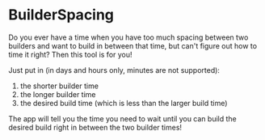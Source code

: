 # BuilderSpacing

Do you ever have a time when you have too much spacing between two builders and want to build in between that time, but can't figure out how to time it right? Then this tool is for you! 

Just put in (in days and hours only, minutes are not supported):

1. the shorter builder time
2. the longer builder time
3. the desired build time (which is less than the larger build time)

The app will tell you the time you need to wait until you can build the desired build right in between the two builder times!
